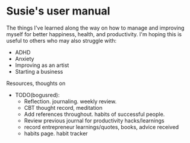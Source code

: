 # Susie's user manual

The things I've learned along the way on how to manage and improving myself for better happiness, health, and productivity. I'm hoping this is useful to others who may also struggle with:
- ADHD
- Anxiety
- Improving as an artist
- Starting a business


Resources, thoughts on 

- TODO(bogusred): 
  - Reflection. journaling. weekly review.
  - CBT thought record, meditation
  - Add references throughout. habits of successful people.
  - Review previous journal for productivity hacks/learnings
  - record entrepreneur learnings/quotes, books, advice received
  - habits page. habit tracker
